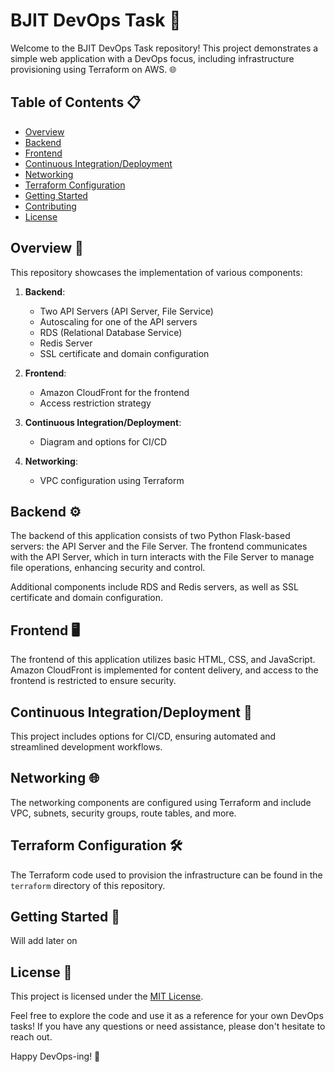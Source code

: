 # BJIT DevOps Task 🚀

Welcome to the BJIT DevOps Task repository! This project demonstrates a simple web application with a DevOps focus, including infrastructure provisioning using Terraform on AWS. 🌐

## Table of Contents 📋

- [Overview](#overview)
- [Backend](#backend)
- [Frontend](#frontend)
- [Continuous Integration/Deployment](#continuous-integrationdeployment)
- [Networking](#networking)
- [Terraform Configuration](#terraform-configuration)
- [Getting Started](#getting-started)
- [Contributing](#contributing)
- [License](#license)

## Overview 📝

This repository showcases the implementation of various components:

1. **Backend**:
   - Two API Servers (API Server, File Service)
   - Autoscaling for one of the API servers
   - RDS (Relational Database Service)
   - Redis Server
   - SSL certificate and domain configuration

2. **Frontend**:
   - Amazon CloudFront for the frontend
   - Access restriction strategy

3. **Continuous Integration/Deployment**:
   - Diagram and options for CI/CD

4. **Networking**:
   - VPC configuration using Terraform

## Backend ⚙️

The backend of this application consists of two Python Flask-based servers: the API Server and the File Server. The frontend communicates with the API Server, which in turn interacts with the File Server to manage file operations, enhancing security and control.

Additional components include RDS and Redis servers, as well as SSL certificate and domain configuration.

## Frontend 🖥️

The frontend of this application utilizes basic HTML, CSS, and JavaScript. Amazon CloudFront is implemented for content delivery, and access to the frontend is restricted to ensure security.

## Continuous Integration/Deployment 🚀

This project includes options for CI/CD, ensuring automated and streamlined development workflows.

## Networking 🌐

The networking components are configured using Terraform and include VPC, subnets, security groups, route tables, and more.

## Terraform Configuration 🛠️

The Terraform code used to provision the infrastructure can be found in the `terraform` directory of this repository.

## Getting Started 🚀

Will add later on

## License 📄

This project is licensed under the [MIT License](LICENSE).

Feel free to explore the code and use it as a reference for your own DevOps tasks! If you have any questions or need assistance, please don't hesitate to reach out.

Happy DevOps-ing! 🎉
